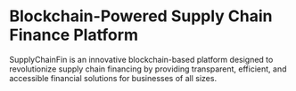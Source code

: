 # Blockchain-Powered Supply Chain Finance Platform
 SupplyChainFin is an innovative blockchain-based platform designed to revolutionize supply chain financing by providing transparent, efficient, and accessible financial solutions for businesses of all sizes.
